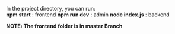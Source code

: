 In the project directory, you can run:  
**npm start** : frontend
**npm run dev**  : admin
**node index.js** : backend 

**NOTE: The frontend folder is in master Branch**
